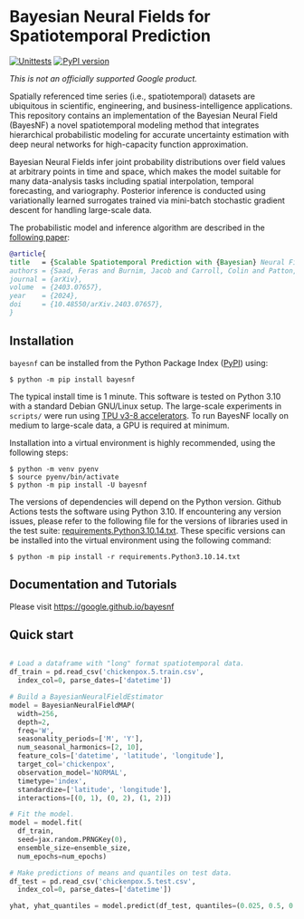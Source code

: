 # Bayesian Neural Fields for Spatiotemporal Prediction

[![Unittests](https://github.com/google/bayesnf/actions/workflows/pytest_and_autopublish.yml/badge.svg)](https://github.com/google/bayesnf/actions/workflows/pytest_and_autopublish.yml)
[![PyPI version](https://badge.fury.io/py/bayesnf.svg)](https://badge.fury.io/py/bayesnf)

*This is not an officially supported Google product.*

Spatially referenced time series (i.e., spatiotemporal) datasets are
ubiquitous in scientific, engineering, and business-intelligence
applications. This repository contains an implementation of the Bayesian
Neural Field (BayesNF) a novel spatiotemporal modeling method that
integrates hierarchical probabilistic modeling for accurate uncertainty
estimation with deep neural networks for high-capacity function
approximation.

Bayesian Neural Fields infer joint probability distributions over field
values at arbitrary points in time and space, which makes the model
suitable for many data-analysis tasks including spatial interpolation,
temporal forecasting, and variography. Posterior inference is conducted
using variationally learned surrogates trained via mini-batch stochastic
gradient descent for handling large-scale data.

The probabilistic model and inference algorithm are described in the
[following paper](https://arxiv.org/abs/2403.07657):

```bibtex
@article{
title   = {Scalable Spatiotemporal Prediction with {Bayesian} Neural Fields},
authors = {Saad, Feras and Burnim, Jacob and Carroll, Colin and Patton, Brian and Köster, Urs  and Saurous, Rif A. and Hoffman, Matthew}
journal = {arXiv},
volume  = {2403.07657},
year    = {2024},
doi     = {10.48550/arXiv.2403.07657},
}
```

## Installation

`bayesnf` can be installed from the Python Package Index
([PyPI](https://pypi.org/project/bayesnf/)) using:

```
$ python -m pip install bayesnf
```

The typical install time is 1 minute. This software is tested on Python 3.10
with a standard Debian GNU/Linux setup. The large-scale experiments in
`scripts/` were run using [TPU v3-8 accelerators](https://cloud.google.com/tpu/docs/supported-tpu-configurations#tpu-v3-config).
To run BayesNF locally on medium to large-scale data, a GPU is
required at minimum.

Installation into a virtual environment is highly recommended, using the
following steps:

```
$ python -m venv pyenv
$ source pyenv/bin/activate
$ python -m pip install -U bayesnf
```

The versions of dependencies will depend on the Python version.
Github Actions tests the software using Python 3.10.
If encountering any version issues, please refer to the following file
for the versions of libraries used in the test suite:
[requirements.Python3.10.14.txt](https://github.com/google/bayesnf/blob/main/requirements.Python3.10.14.txt).
These specific versions can be installed into the virtual environment
using the following command:

```
$ python -m pip install -r requirements.Python3.10.14.txt
```


## Documentation and Tutorials

Please visit <https://google.github.io/bayesnf>

## Quick start

```python

# Load a dataframe with "long" format spatiotemporal data.
df_train = pd.read_csv('chickenpox.5.train.csv',
  index_col=0, parse_dates=['datetime'])

# Build a BayesianNeuralFieldEstimator
model = BayesianNeuralFieldMAP(
  width=256,
  depth=2,
  freq='W',
  seasonality_periods=['M', 'Y'],
  num_seasonal_harmonics=[2, 10],
  feature_cols=['datetime', 'latitude', 'longitude'],
  target_col='chickenpox',
  observation_model='NORMAL',
  timetype='index',
  standardize=['latitude', 'longitude'],
  interactions=[(0, 1), (0, 2), (1, 2)])

# Fit the model.
model = model.fit(
  df_train,
  seed=jax.random.PRNGKey(0),
  ensemble_size=ensemble_size,
  num_epochs=num_epochs)

# Make predictions of means and quantiles on test data.
df_test = pd.read_csv('chickenpox.5.test.csv',
  index_col=0, parse_dates=['datetime'])

yhat, yhat_quantiles = model.predict(df_test, quantiles=(0.025, 0.5, 0.975))
```
